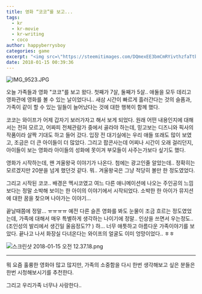 ```yaml
---
title: 영화 “코코”를 보고...
tags:
  - kr
  - kr-movie
  - kr-writing
  - coco
author: happyberrysboy
categories: game
excerpt: "<img src=\"https://steemitimages.com/DQmexEE3bmCmRYivthzfaTtbyPN7Mvm29xPzVMfxHNMWhQb/IMG_9523.JPG\" />\r\n![IMG_9523.JPG](   오늘 가족들과 영화 \"코코\"를 보고 왔다.  첫째가 7살, 둘째가 5살.. 애둘을 모두 데리고 영화관에 영화를 볼 수 있는 날이었다니.. 새삼 시간이 빠르게 흘러간다는 것의 슬픔과, 가족이 같이 할 수 있는 일들이 늘어났다는 것에 대한 행복이 함께 했다.  코코는 와이프가 어제 갑자기 보러가자고 해서 보게 되었다. 원래 어....."
date: 2018-01-15 00:39:36
---
```


![IMG_9523.JPG](https://steemitimages.com/DQmexEE3bmCmRYivthzfaTtbyPN7Mvm29xPzVMfxHNMWhQb/IMG_9523.JPG)


오늘 가족들과 영화 "코코"를 보고 왔다. 
첫째가 7살, 둘째가 5살.. 애둘을 모두 데리고 영화관에 영화를 볼 수 있는 날이었다니.. 새삼 시간이 빠르게 흘러간다는 것의 슬픔과, 가족이 같이 할 수 있는 일들이 늘어났다는 것에 대한 행복이 함께 했다.

코코는 와이프가 어제 갑자기 보러가자고 해서 보게 되었다. 원래 어떤 내용인지에 대해서는 전혀 모르고, 어짜피 전체관람가 중에서 골라야 하는데, 믿고보는 디즈니와 픽사의 작품이라 살짝 기대도 하고 들어 갔다. 입장 전 대기실에는 우리 애들 또래도 많이 보였고, 조금은 더 큰 아이들이 더 많았다. 그리고 팝콘사는데 어찌나 시간이 오래 걸리던지, 아이들이 보는 영화라 아이들의 성화에 못이겨 부모들이 사주는가보다 싶기도 했다.

영화가 시작하는데, 왠 겨울왕국 이야기가 나온다. 첨에는 광고인줄 알았는데.. 정확히는 모르겠지만 20분을 넘게 했던것 같다. 뭐.. 겨울왕국은 그냥 적당히 볼만 한 정도였었다.

그리고 시작된 코코..
배경은 멕시코였고 여느 다른 애니메이션에 나오는 주인공의 느낌보다는 정말 소박해 보이는 한 아이의 이야기에서 시작되었다. 소박한 한 아이가 뮤지션에 대한 꿈을 찾으며 나아가는 이야기...

끝날때쯤에 정말... ㅠㅠㅠㅠ 예전 다른 슬픈 영화를 봐도 눈물이 조금 흐르는 정도였었는데, 가족에 대해서 매우 특별하게 생각하는 나이기에 정말.. 인상을 쓰면서 우는정도..(조인성의 발리에서 생긴일 울음정도?? ) 하... 너무 애틋하고 아름다운 가족이야기를 보았다. 끝나고 나서 화장실 다녀온다는 와이프의 얼굴도 이미 엉망이었다.. ㅎㅎ

![스크린샷 2018-01-15 오전 12.37.18.png](https://steemitimages.com/DQmNNDzegw9HFoi3TbMDXiRqUHrSGokWHNJbM7AWZtPnVEu/％E1％84％89％E1％85％B3％E1％84％8F％E1％85％B3％E1％84％85％E1％85％B5％E1％86％AB％E1％84％89％E1％85％A3％E1％86％BA％202018-01-15％20％E1％84％8B％E1％85％A9％E1％84％8C％E1％85％A5％E1％86％AB％2012.37.18.png)


___ 


뭐 요즘 훌륭한 영화야 많고 많지만, 가족의 소중함을 다시 한번 생각해보고 싶은 분들은 한번 시청해보시기를 추천한다.

그리고 우리가족 너무나 사랑한다..